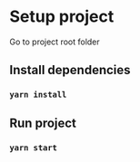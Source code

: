 # Setup project

Go to project root folder

## Install dependencies

### `yarn install`

## Run project

### `yarn start`